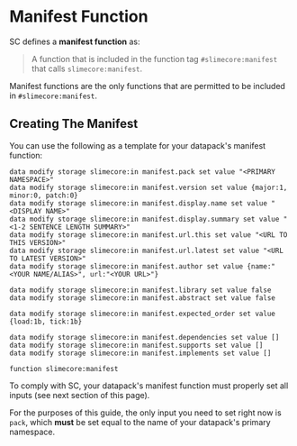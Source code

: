 # Manifest Function

SC defines a **manifest function** as:
> A function that is included in the function tag `#slimecore:manifest` that calls `slimecore:manifest`.

Manifest functions are the only functions that are permitted to be included in `#slimecore:manifest`.

## Creating The Manifest
You can use the following as a template for your datapack's manifest function:
```mcfunction
data modify storage slimecore:in manifest.pack set value "<PRIMARY NAMESPACE>"
data modify storage slimecore:in manifest.version set value {major:1, minor:0, patch:0}
data modify storage slimecore:in manifest.display.name set value "<DISPLAY NAME>"
data modify storage slimecore:in manifest.display.summary set value "<1-2 SENTENCE LENGTH SUMMARY>"
data modify storage slimecore:in manifest.url.this set value "<URL TO THIS VERSION>"
data modify storage slimecore:in manifest.url.latest set value "<URL TO LATEST VERSION>"
data modify storage slimecore:in manifest.author set value {name:"<YOUR NAME/ALIAS>", url:"<YOUR URL>"}

data modify storage slimecore:in manifest.library set value false
data modify storage slimecore:in manifest.abstract set value false

data modify storage slimecore:in manifest.expected_order set value {load:1b, tick:1b}

data modify storage slimecore:in manifest.dependencies set value []
data modify storage slimecore:in manifest.supports set value []
data modify storage slimecore:in manifest.implements set value []

function slimecore:manifest
```

To comply with SC, your datapack's manifest function must properly set all inputs (see next section of this page).

For the purposes of this guide, the only input you need to set right now is `pack`, which **must** be set equal to the name of your datapack's primary namespace.